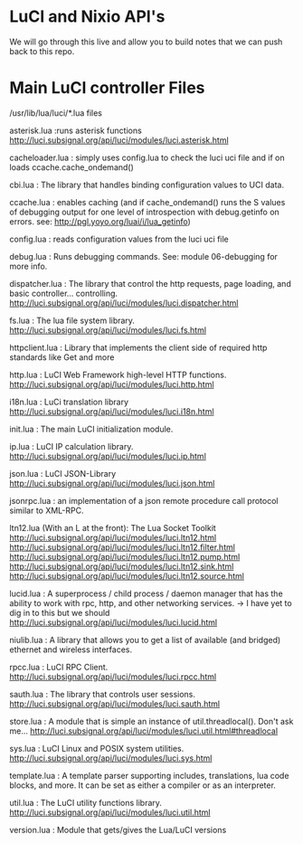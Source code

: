 LuCI and Nixio API's
======================

We will go through this live and allow you to build notes that we can push back to this repo.

Main LuCI controller Files
===========================
/usr/lib/lua/luci/*.lua files

asterisk.lua :runs asterisk functions
    http://luci.subsignal.org/api/luci/modules/luci.asterisk.html

cacheloader.lua : simply uses config.lua to check the luci uci file and if on loads ccache.cache_ondemand()

cbi.lua : The library that handles binding configuration values to UCI data.

ccache.lua : enables caching (and if cache_ondemand() runs the S values of debugging output for one level of introspection with debug.getinfo on errors. see: http://pgl.yoyo.org/luai/i/lua_getinfo)

config.lua : reads configuration values from the luci uci file

debug.lua : Runs debugging commands. See: module 06-debugging for more info.

dispatcher.lua : The library that control the http requests, page loading, and basic controller... controlling.
    http://luci.subsignal.org/api/luci/modules/luci.dispatcher.html

fs.lua : The lua file system library.
    http://luci.subsignal.org/api/luci/modules/luci.fs.html

httpclient.lua : Library that implements the client side of required http standards like Get and more

http.lua : LuCI Web Framework high-level HTTP functions.
    http://luci.subsignal.org/api/luci/modules/luci.http.html

i18n.lua : LuCi translation library
    http://luci.subsignal.org/api/luci/modules/luci.i18n.html

init.lua : The main LuCI initialization module.

ip.lua : LuCI IP calculation library.
    http://luci.subsignal.org/api/luci/modules/luci.ip.html

json.lua : LuCI JSON-Library
    http://luci.subsignal.org/api/luci/modules/luci.json.html

jsonrpc.lua : an implementation of a json remote procedure call protocol similar to XML-RPC.

ltn12.lua (With an L at the front): The Lua Socket Toolkit 
		  http://luci.subsignal.org/api/luci/modules/luci.ltn12.html
		  http://luci.subsignal.org/api/luci/modules/luci.ltn12.filter.html
		  http://luci.subsignal.org/api/luci/modules/luci.ltn12.pump.html
		  http://luci.subsignal.org/api/luci/modules/luci.ltn12.sink.html
		  http://luci.subsignal.org/api/luci/modules/luci.ltn12.source.html
		  
lucid.lua : A superprocess / child process / daemon manager  that has the ability to work with rpc, http, and other networking services. -> I have yet to dig in to this but we should
    http://luci.subsignal.org/api/luci/modules/luci.lucid.html

niulib.lua : A library that allows you to get a list of available (and bridged) ethernet and wireless interfaces.

rpcc.lua : LuCI RPC Client.
    http://luci.subsignal.org/api/luci/modules/luci.rpcc.html

sauth.lua : The library that controls user sessions.
    http://luci.subsignal.org/api/luci/modules/luci.sauth.html

store.lua : A module that is simple an instance of util.threadlocal(). Don't ask me...
    http://luci.subsignal.org/api/luci/modules/luci.util.html#threadlocal

sys.lua : LuCI Linux and POSIX system utilities.
    http://luci.subsignal.org/api/luci/modules/luci.sys.html

template.lua : A template parser supporting includes, translations, lua code blocks, and more. It can be set as either a compiler or as an interpreter.
			 
util.lua : The LuCI utility functions library.
    http://luci.subsignal.org/api/luci/modules/luci.util.html

version.lua : Module that gets/gives the Lua/LuCI versions
